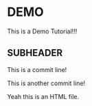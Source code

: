 # DEMO

This is a Demo Tutorial!!!

## SUBHEADER

This is  a commit line!

This is another commit line!

Yeah this is an HTML file.
